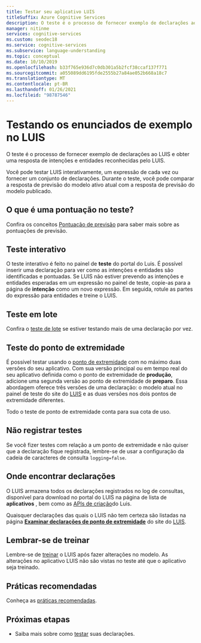 ```yaml
---
title: Testar seu aplicativo LUIS
titleSuffix: Azure Cognitive Services
description: O teste é o processo de fornecer exemplo de declarações ao LUIS e obter uma resposta de intenções e entidades reconhecidas pelo LUIS.
manager: nitinme
services: cognitive-services
ms.custom: seodec18
ms.service: cognitive-services
ms.subservice: language-understanding
ms.topic: conceptual
ms.date: 10/10/2019
ms.openlocfilehash: b33f765e936d7c0db301a5b2fcf38ccaf137f771
ms.sourcegitcommit: a055089dd6195fde2555b27a84ae052b668a18c7
ms.translationtype: MT
ms.contentlocale: pt-BR
ms.lasthandoff: 01/26/2021
ms.locfileid: "98787546"
---
```

# <a name="testing-example-utterances-in-luis"></a>Testando os enunciados de exemplo no LUIS

O teste é o processo de fornecer exemplo de declarações ao LUIS e obter uma resposta de intenções e entidades reconhecidas pelo LUIS. 

Você pode testar LUIS interativamente, um expressão de cada vez ou fornecer um conjunto de declarações. Durante o teste, você pode comparar a resposta de previsão do modelo ativo atual com a resposta de previsão do modelo publicado. 

<a name="A-test-score"></a>
<a name="Score-all-intents"></a>
<a name="E-(exponent)-notation"></a>

## <a name="what-is-a-score-in-testing"></a>O que é uma pontuação no teste?
Confira os conceitos [Pontuação de previsão](luis-concept-prediction-score.md) para saber mais sobre as pontuações de previsão.

## <a name="interactive-testing"></a>Teste interativo
O teste interativo é feito no painel de **teste** do portal do Luis. É possível inserir uma declaração para ver como as intenções e entidades são identificadas e pontuadas. Se LUIS não estiver prevendo as intenções e entidades esperadas em um expressão no painel de teste, copie-as para a página de **intenção** como um novo expressão. Em seguida, rotule as partes do expressão para entidades e treine o LUIS. 

## <a name="batch-testing"></a>Teste em lote
Confira o [teste de lote](./luis-how-to-batch-test.md) se estiver testando mais de uma declaração por vez.

## <a name="endpoint-testing"></a>Teste do ponto de extremidade
É possível testar usando o [ponto de extremidade](luis-glossary.md#endpoint) com no máximo duas versões do seu aplicativo. Com sua versão principal ou em tempo real do seu aplicativo definida como o ponto de extremidade de **produção**, adicione uma segunda versão ao ponto de extremidade de **preparo**. Essa abordagem oferece três versões de uma declaração: o modelo atual no painel de teste do site do [LUIS](luis-reference-regions.md) e as duas versões nos dois pontos de extremidade diferentes. 

Todo o teste de ponto de extremidade conta para sua cota de uso. 

## <a name="do-not-log-tests"></a>Não registrar testes
Se você fizer testes com relação a um ponto de extremidade e não quiser que a declaração fique registrada, lembre-se de usar a configuração da cadeia de caracteres de consulta `logging=false`.

## <a name="where-to-find-utterances"></a>Onde encontrar declarações
O LUIS armazena todos os declarações registrados no log de consultas, disponível para download no portal do LUIS na página de lista de **aplicativos** , bem como as [APIs de criação](https://go.microsoft.com/fwlink/?linkid=2092087)do Luis. 

Quaisquer declarações das quais o LUIS não tem certeza são listadas na página **[Examinar declarações de ponto de extremidade](luis-how-to-review-endpoint-utterances.md)** do site do [LUIS](luis-reference-regions.md). 

## <a name="remember-to-train"></a>Lembrar-se de treinar
Lembre-se de [treinar](luis-how-to-train.md) o LUIS após fazer alterações no modelo. As alterações no aplicativo LUIS não são vistas no teste até que o aplicativo seja treinado. 

## <a name="best-practices"></a>Práticas recomendadas
Conheça as [práticas recomendadas](luis-concept-best-practices.md).

## <a name="next-steps"></a>Próximas etapas

* Saiba mais sobre como [testar](luis-interactive-test.md) suas declarações.